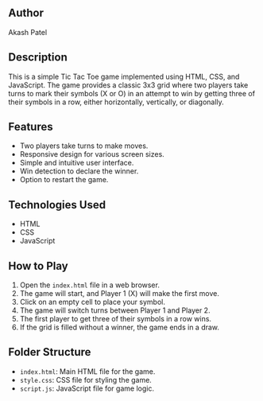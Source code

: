 ## Author
Akash Patel

## Description
This is a simple Tic Tac Toe game implemented using HTML, CSS, and JavaScript. The game provides a classic 3x3 grid where two players take turns to mark their symbols (X or O) in an attempt to win by getting three of their symbols in a row, either horizontally, vertically, or diagonally.

## Features
- Two players take turns to make moves.
- Responsive design for various screen sizes.
- Simple and intuitive user interface.
- Win detection to declare the winner.
- Option to restart the game.

## Technologies Used
- HTML
- CSS
- JavaScript

## How to Play
1. Open the `index.html` file in a web browser.
2. The game will start, and Player 1 (X) will make the first move.
3. Click on an empty cell to place your symbol.
4. The game will switch turns between Player 1 and Player 2.
5. The first player to get three of their symbols in a row wins.
6. If the grid is filled without a winner, the game ends in a draw.

## Folder Structure
- `index.html`: Main HTML file for the game.
- `style.css`: CSS file for styling the game.
- `script.js`: JavaScript file for game logic.

